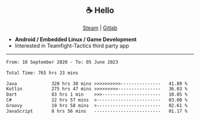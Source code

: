 <h2 align="center"> ☕ Hello </h2>

<p align="center">
  <a href="https://steamcommunity.com/id/Niforances/">Steam</a> |
  <a href="https://gitlab.com/niforances">Gitlab</a>
</p>

 - **Android / Embedded Linux / Game Development**
 - Interested in Teamfight-Tactics third party app

------

<!--START_SECTION:waka-->

```txt
From: 10 September 2020 - To: 05 June 2023

Total Time: 765 hrs 23 mins

Java             320 hrs 38 mins >>>>>>>>>>---------------   41.89 %
Kotlin           275 hrs 47 mins >>>>>>>>>----------------   36.03 %
Dart             83 hrs 1 min    >>>----------------------   10.85 %
C#               22 hrs 57 mins  >------------------------   03.00 %
Groovy           19 hrs 58 mins  >------------------------   02.61 %
JavaScript       8 hrs 56 mins   -------------------------   01.17 %
```

<!--END_SECTION:waka-->
